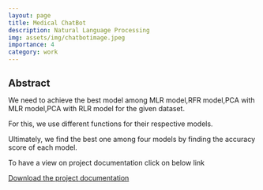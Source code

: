 ```yaml
---
layout: page
title: Medical ChatBot 
description: Natural Language Processing
img: assets/img/chatbotimage.jpeg
importance: 4
category: work
---
```

<h1 style="font-size:20px;">Abstract</h1>

<p> We need to achieve the best model among MLR model,RFR model,PCA with MLR model,PCA with RLR model for the given dataset. </p>
<p> For this, we use different functions for their respective models. </p>
<p> Ultimately, we find the best one among four models by finding the accuracy score of each model. </p>

<p> To have a view on project documentation click on below link
 
 
<a href="https://github.com/sridhareguram/MedicalChatBotSystem" download="project">Download the project documentation</a>


